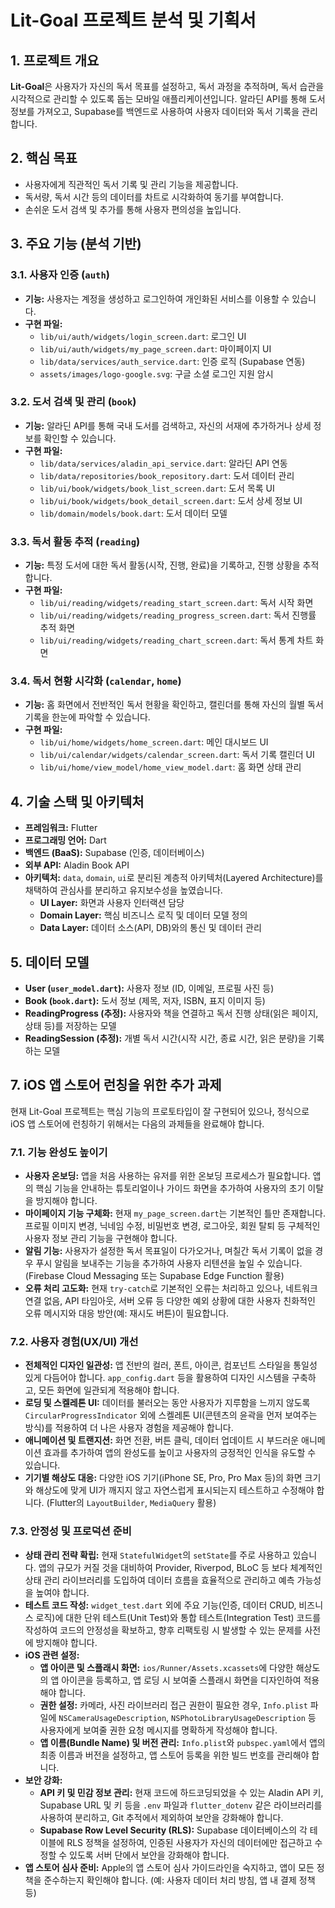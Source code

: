 # Lit-Goal 프로젝트 분석 및 기획서

## 1. 프로젝트 개요

**Lit-Goal**은 사용자가 자신의 독서 목표를 설정하고, 독서 과정을 추적하며, 독서 습관을 시각적으로 관리할 수 있도록 돕는 모바일 애플리케이션입니다. 알라딘 API를 통해 도서 정보를 가져오고, Supabase를 백엔드로 사용하여 사용자 데이터와 독서 기록을 관리합니다.

## 2. 핵심 목표

-   사용자에게 직관적인 독서 기록 및 관리 기능을 제공합니다.
-   독서량, 독서 시간 등의 데이터를 차트로 시각화하여 동기를 부여합니다.
-   손쉬운 도서 검색 및 추가를 통해 사용자 편의성을 높입니다.

## 3. 주요 기능 (분석 기반)

### 3.1. 사용자 인증 (`auth`)
-   **기능:** 사용자는 계정을 생성하고 로그인하여 개인화된 서비스를 이용할 수 있습니다.
-   **구현 파일:**
    -   `lib/ui/auth/widgets/login_screen.dart`: 로그인 UI
    -   `lib/ui/auth/widgets/my_page_screen.dart`: 마이페이지 UI
    -   `lib/data/services/auth_service.dart`: 인증 로직 (Supabase 연동)
    -   `assets/images/logo-google.svg`: 구글 소셜 로그인 지원 암시

### 3.2. 도서 검색 및 관리 (`book`)
-   **기능:** 알라딘 API를 통해 국내 도서를 검색하고, 자신의 서재에 추가하거나 상세 정보를 확인할 수 있습니다.
-   **구현 파일:**
    -   `lib/data/services/aladin_api_service.dart`: 알라딘 API 연동
    -   `lib/data/repositories/book_repository.dart`: 도서 데이터 관리
    -   `lib/ui/book/widgets/book_list_screen.dart`: 도서 목록 UI
    -   `lib/ui/book/widgets/book_detail_screen.dart`: 도서 상세 정보 UI
    -   `lib/domain/models/book.dart`: 도서 데이터 모델

### 3.3. 독서 활동 추적 (`reading`)
-   **기능:** 특정 도서에 대한 독서 활동(시작, 진행, 완료)을 기록하고, 진행 상황을 추적합니다.
-   **구현 파일:**
    -   `lib/ui/reading/widgets/reading_start_screen.dart`: 독서 시작 화면
    -   `lib/ui/reading/widgets/reading_progress_screen.dart`: 독서 진행률 추적 화면
    -   `lib/ui/reading/widgets/reading_chart_screen.dart`: 독서 통계 차트 화면

### 3.4. 독서 현황 시각화 (`calendar`, `home`)
-   **기능:** 홈 화면에서 전반적인 독서 현황을 확인하고, 캘린더를 통해 자신의 월별 독서 기록을 한눈에 파악할 수 있습니다.
-   **구현 파일:**
    -   `lib/ui/home/widgets/home_screen.dart`: 메인 대시보드 UI
    -   `lib/ui/calendar/widgets/calendar_screen.dart`: 독서 기록 캘린더 UI
    -   `lib/ui/home/view_model/home_view_model.dart`: 홈 화면 상태 관리

## 4. 기술 스택 및 아키텍처

-   **프레임워크:** Flutter
-   **프로그래밍 언어:** Dart
-   **백엔드 (BaaS):** Supabase (인증, 데이터베이스)
-   **외부 API:** Aladin Book API
-   **아키텍처:** `data`, `domain`, `ui`로 분리된 계층적 아키텍처(Layered Architecture)를 채택하여 관심사를 분리하고 유지보수성을 높였습니다.
    -   **UI Layer:** 화면과 사용자 인터랙션 담당
    -   **Domain Layer:** 핵심 비즈니스 로직 및 데이터 모델 정의
    -   **Data Layer:** 데이터 소스(API, DB)와의 통신 및 데이터 관리

## 5. 데이터 모델

-   **User (`user_model.dart`):** 사용자 정보 (ID, 이메일, 프로필 사진 등)
-   **Book (`book.dart`):** 도서 정보 (제목, 저자, ISBN, 표지 이미지 등)
-   **ReadingProgress (추정):** 사용자와 책을 연결하고 독서 진행 상태(읽은 페이지, 상태 등)를 저장하는 모델
-   **ReadingSession (추정):** 개별 독서 시간(시작 시간, 종료 시간, 읽은 분량)을 기록하는 모델

## 7. iOS 앱 스토어 런칭을 위한 추가 과제

현재 Lit-Goal 프로젝트는 핵심 기능의 프로토타입이 잘 구현되어 있으나, 정식으로 iOS 앱 스토어에 런칭하기 위해서는 다음의 과제들을 완료해야 합니다.

### 7.1. 기능 완성도 높이기

-   **사용자 온보딩:** 앱을 처음 사용하는 유저를 위한 온보딩 프로세스가 필요합니다. 앱의 핵심 기능을 안내하는 튜토리얼이나 가이드 화면을 추가하여 사용자의 초기 이탈을 방지해야 합니다.
-   **마이페이지 기능 구체화:** 현재 `my_page_screen.dart`는 기본적인 틀만 존재합니다. 프로필 이미지 변경, 닉네임 수정, 비밀번호 변경, 로그아웃, 회원 탈퇴 등 구체적인 사용자 정보 관리 기능을 구현해야 합니다.
-   **알림 기능:** 사용자가 설정한 독서 목표일이 다가오거나, 며칠간 독서 기록이 없을 경우 푸시 알림을 보내주는 기능을 추가하여 사용자 리텐션을 높일 수 있습니다. (Firebase Cloud Messaging 또는 Supabase Edge Function 활용)
-   **오류 처리 고도화:** 현재 `try-catch`로 기본적인 오류는 처리하고 있으나, 네트워크 연결 없음, API 타임아웃, 서버 오류 등 다양한 예외 상황에 대한 사용자 친화적인 오류 메시지와 대응 방안(예: 재시도 버튼)이 필요합니다.

### 7.2. 사용자 경험(UX/UI) 개선

-   **전체적인 디자인 일관성:** 앱 전반의 컬러, 폰트, 아이콘, 컴포넌트 스타일을 통일성 있게 다듬어야 합니다. `app_config.dart` 등을 활용하여 디자인 시스템을 구축하고, 모든 화면에 일관되게 적용해야 합니다.
-   **로딩 및 스켈레톤 UI:** 데이터를 불러오는 동안 사용자가 지루함을 느끼지 않도록 `CircularProgressIndicator` 외에 스켈레톤 UI(콘텐츠의 윤곽을 먼저 보여주는 방식)를 적용하여 더 나은 사용자 경험을 제공해야 합니다.
-   **애니메이션 및 트랜지션:** 화면 전환, 버튼 클릭, 데이터 업데이트 시 부드러운 애니메이션 효과를 추가하여 앱의 완성도를 높이고 사용자의 긍정적인 인식을 유도할 수 있습니다.
-   **기기별 해상도 대응:** 다양한 iOS 기기(iPhone SE, Pro, Pro Max 등)의 화면 크기와 해상도에 맞게 UI가 깨지지 않고 자연스럽게 표시되는지 테스트하고 수정해야 합니다. (Flutter의 `LayoutBuilder`, `MediaQuery` 활용)

### 7.3. 안정성 및 프로덕션 준비

-   **상태 관리 전략 확립:** 현재 `StatefulWidget`의 `setState`를 주로 사용하고 있습니다. 앱의 규모가 커질 것을 대비하여 Provider, Riverpod, BLoC 등 보다 체계적인 상태 관리 라이브러리를 도입하여 데이터 흐름을 효율적으로 관리하고 예측 가능성을 높여야 합니다.
-   **테스트 코드 작성:** `widget_test.dart` 외에 주요 기능(인증, 데이터 CRUD, 비즈니스 로직)에 대한 단위 테스트(Unit Test)와 통합 테스트(Integration Test) 코드를 작성하여 코드의 안정성을 확보하고, 향후 리팩토링 시 발생할 수 있는 문제를 사전에 방지해야 합니다.
-   **iOS 관련 설정:**
    -   **앱 아이콘 및 스플래시 화면:** `ios/Runner/Assets.xcassets`에 다양한 해상도의 앱 아이콘을 등록하고, 앱 로딩 시 보여줄 스플래시 화면을 디자인하여 적용해야 합니다.
    -   **권한 설정:** 카메라, 사진 라이브러리 접근 권한이 필요한 경우, `Info.plist` 파일에 `NSCameraUsageDescription`, `NSPhotoLibraryUsageDescription` 등 사용자에게 보여줄 권한 요청 메시지를 명확하게 작성해야 합니다.
    -   **앱 이름(Bundle Name) 및 버전 관리:** `Info.plist`와 `pubspec.yaml`에서 앱의 최종 이름과 버전을 설정하고, 앱 스토어 등록을 위한 빌드 번호를 관리해야 합니다.
-   **보안 강화:**
    -   **API 키 및 민감 정보 관리:** 현재 코드에 하드코딩되었을 수 있는 Aladin API 키, Supabase URL 및 키 등을 `.env` 파일과 `flutter_dotenv` 같은 라이브러리를 사용하여 분리하고, Git 추적에서 제외하여 보안을 강화해야 합니다.
    -   **Supabase Row Level Security (RLS):** Supabase 데이터베이스의 각 테이블에 RLS 정책을 설정하여, 인증된 사용자가 자신의 데이터에만 접근하고 수정할 수 있도록 서버 단에서 보안을 강화해야 합니다.
-   **앱 스토어 심사 준비:** Apple의 앱 스토어 심사 가이드라인을 숙지하고, 앱이 모든 정책을 준수하는지 확인해야 합니다. (예: 사용자 데이터 처리 방침, 앱 내 결제 정책 등)
